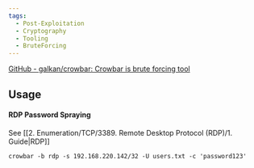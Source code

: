 ```yaml
---
tags:
  - Post-Exploitation
  - Cryptography
  - Tooling
  - BruteForcing
---
```


[GitHub - galkan/crowbar: Crowbar is brute forcing tool](https://github.com/galkan/crowbar)


## Usage

#### RDP Password Spraying

See [[2. Enumeration/TCP/3389. Remote Desktop Protocol (RDP)/1. Guide|RDP]]

```shell-session
crowbar -b rdp -s 192.168.220.142/32 -U users.txt -c 'password123'
```